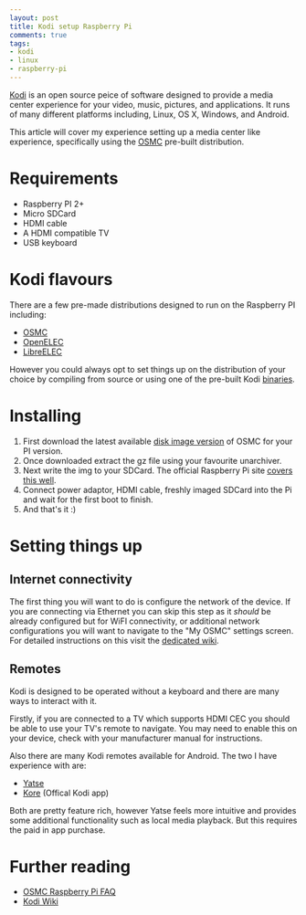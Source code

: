 ```yaml
---
layout: post
title: Kodi setup Raspberry Pi
comments: true
tags:
- kodi
- linux
- raspberry-pi
---
```


[Kodi][0] is an open source peice of software designed to provide a media center experience for your video, music, pictures, and applications. It runs of many different platforms including, Linux, OS X, Windows, and Android.

This article will cover my experience setting up a media center like experience, specifically using the [OSMC][1] pre-built distribution.

# Requirements

- Raspberry PI 2+
- Micro SDCard
- HDMI cable
- A HDMI compatible TV
- USB keyboard

# Kodi flavours

There are a few pre-made distributions designed to run on the Raspberry PI including:

- [OSMC][1]
- [OpenELEC][2]
- [LibreELEC][3]

However you could always opt to set things up on the distribution of your choice by compiling from source or using one of the pre-built Kodi [binaries][11].

# Installing

1. First download the latest available [disk image version][5] of OSMC for your PI version.
2. Once downloaded extract the gz file using your favourite unarchiver.
3. Next write the img to your SDCard. The official Raspberry Pi site [covers this well][6].
4. Connect power adaptor, HDMI cable, freshly imaged SDCard into the Pi and wait for the first boot to finish.
5. And that's it :)

# Setting things up

## Internet connectivity

The first thing you will want to do is configure the network of the device. If you are connecting via Ethernet you can skip this step as it _should_ be already configured but for WiFI connectivity, or additional network configurations you will want to navigate to the "My OSMC" settings screen. For detailed instructions on this visit the [dedicated wiki][7].

## Remotes

Kodi is designed to be operated without a keyboard and there are many ways to interact with it.

Firstly, if you are connected to a TV which supports HDMI CEC you should be able to use your TV's remote to navigate. You may need to enable this on your device, check with your manufacturer manual for instructions.

Also there are many Kodi remotes available for Android. The two I have experience with are:

- [Yatse][8]
- [Kore][9] (Offical Kodi app)

Both are pretty feature rich, however Yatse feels more intuitive and provides some additional functionality such as local media playback. But this requires the paid in app purchase.

# Further reading

- [OSMC Raspberry Pi FAQ][4]
- [Kodi Wiki][12]

[0]: https://kodi.tv/
[1]: https://osmc.tv/
[2]: https://openelec.tv/
[3]: https://libreelec.tv/
[4]: https://osmc.tv/wiki/raspberry-pi/frequently-asked-questions/
[5]: https://osmc.tv/download/
[6]: https://www.raspberrypi.org/documentation/installation/installing-images/
[7]: https://osmc.tv/wiki/general/setting-up-your-network-connection/
[8]: https://play.google.com/store/apps/details?id=org.leetzone.android.yatsewidgetfree
[9]: https://play.google.com/store/apps/details?id=org.xbmc.kore
[10]: https://en.wikipedia.org/wiki/Consumer_Electronics_Control
[11]: https://kodi.tv/download/
[12]: https://kodi.wiki/
